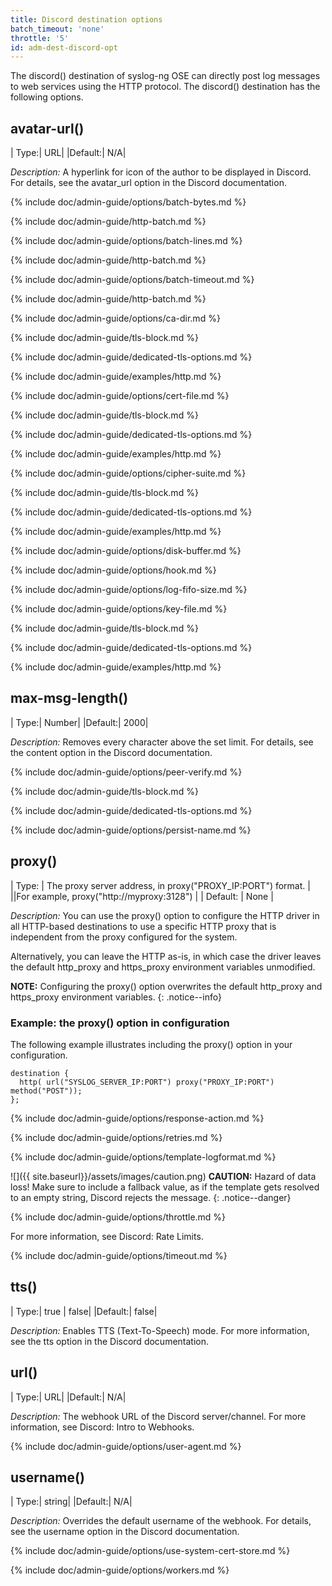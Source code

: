 ```yaml
---
title: Discord destination options
batch_timeout: 'none'
throttle: '5'
id: adm-dest-discord-opt
---
```


The discord() destination of syslog-ng OSE can directly post log
messages to web services using the HTTP protocol. The discord()
destination has the following options.

## avatar-url()

|  Type:|      URL|
|Default:|   N/A|

*Description:* A hyperlink for icon of the author to be displayed in
Discord. For details, see the avatar_url option in the Discord
documentation.

{% include doc/admin-guide/options/batch-bytes.md %}

{% include doc/admin-guide/http-batch.md %}

{% include doc/admin-guide/options/batch-lines.md %}

{% include doc/admin-guide/http-batch.md %}

{% include doc/admin-guide/options/batch-timeout.md %}

{% include doc/admin-guide/http-batch.md %}

{% include doc/admin-guide/options/ca-dir.md %}

{% include doc/admin-guide/tls-block.md %}

{% include doc/admin-guide/dedicated-tls-options.md %}

{% include doc/admin-guide/examples/http.md %}

{% include doc/admin-guide/options/cert-file.md %}

{% include doc/admin-guide/tls-block.md %}

{% include doc/admin-guide/dedicated-tls-options.md %}

{% include doc/admin-guide/examples/http.md %}

{% include doc/admin-guide/options/cipher-suite.md %}

{% include doc/admin-guide/tls-block.md %}

{% include doc/admin-guide/dedicated-tls-options.md %}

{% include doc/admin-guide/examples/http.md %}

{% include doc/admin-guide/options/disk-buffer.md %}

{% include doc/admin-guide/options/hook.md %}

{% include doc/admin-guide/options/log-fifo-size.md %}

{% include doc/admin-guide/options/key-file.md %}

{% include doc/admin-guide/tls-block.md %}

{% include doc/admin-guide/dedicated-tls-options.md %}

{% include doc/admin-guide/examples/http.md %}

## max-msg-length()

|  Type:|      Number|
|Default:|   2000|

*Description:* Removes every character above the set limit. For details,
see the content option in the Discord documentation.

{% include doc/admin-guide/options/peer-verify.md %}

{% include doc/admin-guide/tls-block.md %}

{% include doc/admin-guide/dedicated-tls-options.md %}

{% include doc/admin-guide/options/persist-name.md %}

## proxy()

| Type:    | The proxy server address, in proxy(\"PROXY_IP:PORT\") format. |
||For example, proxy(\"http://myproxy:3128\")                    |
| Default: | None         |

*Description:* You can use the proxy() option to configure the HTTP driver in all
HTTP-based destinations to use a specific HTTP proxy that is independent
from the proxy configured for the system.

Alternatively, you can leave the HTTP as-is, in which case the driver
leaves the default http_proxy and https_proxy environment variables
unmodified.

**NOTE:** Configuring the proxy() option overwrites the default http\_proxy
and https_proxy environment variables.
{: .notice--info}

### Example: the proxy() option in configuration

The following example illustrates including the proxy() option in your
configuration.

```config
destination {
  http( url("SYSLOG_SERVER_IP:PORT") proxy("PROXY_IP:PORT") method("POST"));
};
```

{% include doc/admin-guide/options/response-action.md %}

{% include doc/admin-guide/options/retries.md %}

{% include doc/admin-guide/options/template-logformat.md %}

![]({{ site.baseurl}}/assets/images/caution.png) **CAUTION:**
Hazard of data loss! Make sure to include a fallback value, as if the template
gets resolved to an empty string, Discord rejects the message.
{: .notice--danger}

{% include doc/admin-guide/options/throttle.md %}

For more information, see Discord: Rate Limits.

{% include doc/admin-guide/options/timeout.md %}

## tts()

|  Type:|      true \| false|
|Default:|   false|

*Description:* Enables TTS (Text-To-Speech) mode. For more information,
see the tts option in the Discord documentation.

## url()

|  Type:|      URL|
|Default:|   N/A|

*Description:* The webhook URL of the Discord server/channel. For more
information, see Discord: Intro to Webhooks.

{% include doc/admin-guide/options/user-agent.md %}

## username()

|  Type:|      string|
|Default:|   N/A|

*Description:* Overrides the default username of the webhook. For
details, see the username option in the Discord documentation.

{% include doc/admin-guide/options/use-system-cert-store.md %}

{% include doc/admin-guide/options/workers.md %}

